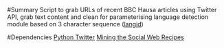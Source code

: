 #Summary
Script to grab URLs of recent BBC Hausa articles using Twitter API, grab text content and clean for parameterising language detection module based on 3 character sequence ([langid](https://github.com/saffsd/langid.py))

#Dependencies
[Python Twitter]()
[Mining the Social Web Recipes](https://rawgit.com/ptwobrussell/Mining-the-Social-Web-2nd-Edition/master/ipynb/html/)
